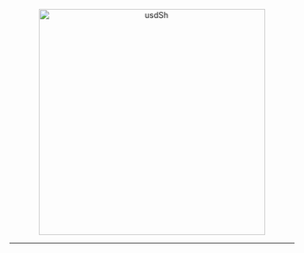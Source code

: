 <p align="center">
  <img src="https://github.com/user-attachments/assets/f0be486d-46cd-4984-b779-10833f3cddf9" alt="usdSh" width="400">
</p>

---
